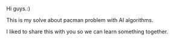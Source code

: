 Hi guys.:)

This is my solve about pacman problem with AI algorithms.

I liked to share this with you so we can learn something together.
